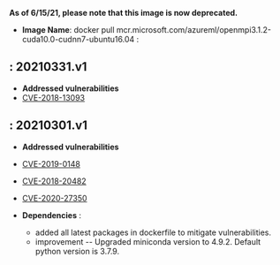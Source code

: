 **As of 6/15/21, please note that this image is now deprecated.**

-  **Image Name**: docker pull mcr.microsoft.com/azureml/openmpi3.1.2-cuda10.0-cudnn7-ubuntu16.04 : 

: 20210331.v1
-------------------

-   **Addressed vulnerabilities**
-   [CVE-2018-13093](https://lists.ubuntu.com/archives/ubuntu-security-announce/2021-January/005857.html)
     
: 20210301.v1
-------------------

-   **Addressed vulnerabilities**
-    [CVE-2019-0148](https://lists.ubuntu.com/archives/ubuntu-security-announce/2021-January/005823.html)
-    [CVE-2018-20482](https://lists.ubuntu.com/archives/ubuntu-security-announce/2021-January/005839.html)
-    [CVE-2020-27350](https://lists.ubuntu.com/archives/ubuntu-security-announce/2020-December/005802.html)

 -   **Dependencies** : 
  
     -   added all latest packages in dockerfile to mitigate vulnerabilities.
     -   improvement -- Upgraded miniconda version to 4.9.2. Default python version is 3.7.9.
